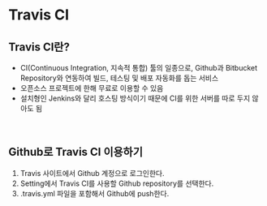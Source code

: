 # Travis CI
## Travis CI란?
* CI(Continuous Integration, 지속적 통합) 툴의 일종으로, Github과 Bitbucket Repository와 연동하여 빌드, 테스팅 및 배포 자동화를 돕는 서비스
* 오픈소스 프로젝트에 한해 무료로 이용할 수 있음
* 설치형인 Jenkins와 달리 호스팅 방식이기 때문에 CI를 위한 서버를 따로 두지 않아도 됨

<br>

## Github로 Travis CI 이용하기
1. Travis 사이트에서 Github 계정으로 로그인한다.
2. Setting에서 Travis CI를 사용할 Github repository를 선택한다.
3. .travis.yml 파일을 포함해서 Github에 push한다.